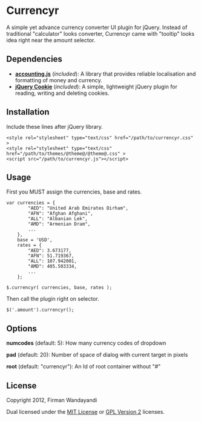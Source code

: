 # Currencyr

A simple yet advance currency converter UI plugin for jQuery. Instead of traditional "calculator" looks converter, Currencyr came with "tooltip" looks idea right near the amount selector.


## Dependencies
+ **[accounting.js](http://josscrowcroft.github.com/accounting.js)** (_included_): A library that provides reliable localisation and formatting of money and currency.
+ **[jQuery Cookie](https://github.com/carhartl/jquery-cookie)** (_included_): A simple, lightweight jQuery plugin for reading, writing and deleting cookies.


## Installation

Include these lines after jQuery library.

    <style rel="stylesheet" type="text/css" href="/path/to/currencyr.css" >
	<style rel="stylesheet" type="text/css" href="/path/to/themes/@theme@/@theme@.css" >
	<script src="/path/to/currencyr.js"></script>


## Usage

First you MUST assign the currencies, base and rates.

	var currencies = {
			"AED": "United Arab Emirates Dirham",
			"AFN": "Afghan Afghani",
			"ALL": "Albanian Lek",
			"AMD": "Armenian Dram",
			...
		},
		base = 'USD',
		rates = {
			"AED": 3.673177,
			"AFN": 51.719367,
			"ALL": 107.942001,
			"AMD": 405.503334,
			...
		};

	$.currencyr( currencies, base, rates );


Then call the plugin right on selector.

	$('.amount').currencyr();


## Options
**numcodes** (default: 5): How many currency codes of dropdown

**pad** (default: 20): Number of space of dialog with current target in pixels

**root** (default: "currencyr"): An Id of root container without "#"


## License
Copyright 2012, Firman Wandayandi

Dual licensed under the [MIT License](http://www.opensource.org/licenses/MIT) or [GPL Version 2](http://opensource.org/licenses/GPL-2.0) licenses.